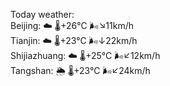 Today weather:  
Beijing: ☁️   🌡️+26°C 🌬️↘11km/h  
Tianjin: ☁️   🌡️+23°C 🌬️↓22km/h  
Shijiazhuang: ☁️   🌡️+25°C 🌬️↙12km/h  
Tangshan: 🌦   🌡️+23°C 🌬️↙24km/h  
